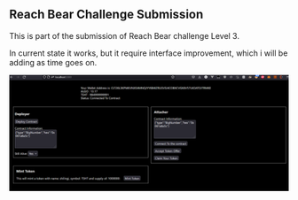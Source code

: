 ## Reach Bear Challenge Submission

This is part of the submission of Reach Bear challenge Level 3.

In current state it works, but it require interface improvement, which i will be adding as time goes on.

![Sample Output](output-screenshot.png "Sample Output")
